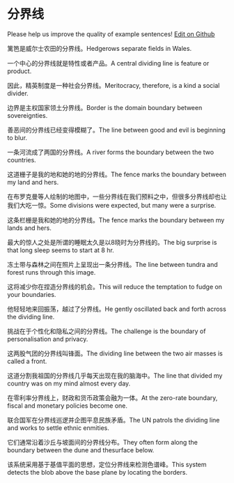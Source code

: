 # 分界线

Please help us improve the quality of example sentences! [Edit on Github](https://github.com/jiyushe/jiyu-example-sentence-source/blob/main/chinese/fenjiexian.md)

<p><span class="chinese">篱笆是威尔士农田的分界线。</span><span class="english">Hedgerows separate fields in Wales.</span></p>

<p><span class="chinese">一个中心的分界线就是特性或者产品。</span><span class="english">A central dividing line is feature or product.</span></p>

<p><span class="chinese">因此，精英制度是一种社会分界线。</span><span class="english">Meritocracy, therefore, is a kind a social divider.</span></p>

<p><span class="chinese">边界是主权国家领土分界线。</span><span class="english">Border is the domain boundary between sovereignties.</span></p>

<p><span class="chinese">善恶间的分界线已经变得模糊了。</span><span class="english">The line between good and evil is beginning to blur.</span></p>

<p><span class="chinese">一条河流成了两国的分界线。</span><span class="english">A river forms the boundary between the two countries.</span></p>

<p><span class="chinese">这道栅子是我的地和她的地的分界线。</span><span class="english">The fence marks the boundary between my land and hers.</span></p>

<p><span class="chinese">在布罗克曼等人绘制的地图中，一些分界线在我们预料之中，但很多分界线却也让我们大吃一惊。</span><span class="english">Some divisions were expected, but many were a surprise.</span></p>

<p><span class="chinese">这条栏栅是我和她的地的分界线。</span><span class="english">The fence marks the boundary between my lands and hers.</span></p>

<p><span class="chinese">最大的惊人之处是所谓的睡眠太久是以8晓时为分界线的。</span><span class="english">The big surprise is that long sleep seems to start at 8 hr.</span></p>

<p><span class="chinese">冻土带与森林之间在照片上呈现出一条分界线。</span><span class="english">The line between tundra and forest runs through this image.</span></p>

<p><span class="chinese">这将减少你在捏造分界线的机会。</span><span class="english">This will reduce the temptation to fudge on your boundaries.</span></p>

<p><span class="chinese">他轻轻地来回振荡，越过了分界线。</span><span class="english">He gently oscillated back and forth across the dividing line.</span></p>

<p><span class="chinese">挑战在于个性化和隐私之间的分界线。</span><span class="english">The challenge is the boundary of personalisation and privacy.</span></p>

<p><span class="chinese">这两股气团的分界线叫锋面。</span><span class="english">The dividing line between the two air masses is called a front.</span></p>

<p><span class="chinese">这道分割我祖国的分界线几乎每天出现在我的脑海中。</span><span class="english">The line that divided my country was on my mind almost every day.</span></p>

<p><span class="chinese">在零利率分界线上，财政和货币政策会融为一体。</span><span class="english">At the zero-rate boundary, fiscal and monetary policies become one.</span></p>

<p><span class="chinese">联合国军在分界线巡逻并企图平息民族矛盾。</span><span class="english">The UN patrols the dividing line and works to settle ethnic enmities.</span></p>

<p><span class="chinese">它们通常沿着沙丘与坡面间的分界线分布。</span><span class="english">They often form along the boundary between the dune and thesurface below.</span></p>

<p><span class="chinese">该系统采用基于基值平面的思想，定位分界线来检测色谱峰。</span><span class="english">This system detects the blob above the base plane by locating the borders.</span></p>

